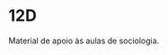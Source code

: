# 12D
Material de apoio às aulas de sociologia.
<!--stackedit_data:
eyJoaXN0b3J5IjpbLTEyMzE5NzIzMTZdfQ==
-->
